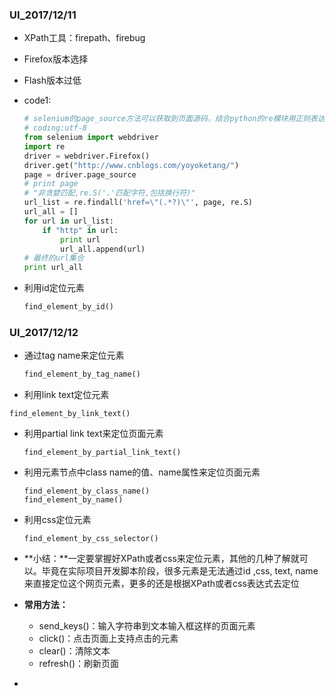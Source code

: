 ### UI_2017/12/11

-  XPath工具：firepath、firebug

- Firefox版本选择

- Flash版本过低

- code1:

  ```python
  # selenium的page_source方法可以获取到页面源码，结合python的re模块用正则表达式爬出页面上的所以url等
  # coding:utf-8
  from selenium import webdriver
  import re
  driver = webdriver.Firefox()
  driver.get("http://www.cnblogs.com/yoyoketang/")
  page = driver.page_source
  # print page
  # "非贪婪匹配,re.S('.'匹配字符,包括换行符)"
  url_list = re.findall('href=\"(.*?)\"', page, re.S)
  url_all = []
  for url in url_list:
      if "http" in url:
          print url
          url_all.append(url)
  # 最终的url集合
  print url_all
  ```



- 利用id定位元素

  ```python
  find_element_by_id()
  ```




### UI_2017/12/12


- 通过tag name来定位元素

  ```python
  find_element_by_tag_name()
  ```

-  利用link text定位元素

  ```
  find_element_by_link_text()
  ```

- 利用partial link text来定位页面元素

  ```
  find_element_by_partial_link_text()
  ```

- 利用元素节点中class name的值、name属性来定位页面元素

  ```
  find_element_by_class_name()
  find_element_by_name()
  ```

- 利用css定位元素

  ```
  find_element_by_css_selector()
  ```

- **小结：**一定要掌握好XPath或者css来定位元素，其他的几种了解就可以。毕竟在实际项目开发脚本阶段，很多元素是无法通过id ,css, text, name来直接定位这个网页元素，更多的还是根据XPath或者css表达式去定位

- **常用方法：**

  -  send_keys()：输入字符串到文本输入框这样的页面元素
  - click()：点击页面上支持点击的元素
  - clear()：清除文本
  - refresh()：刷新页面

- ​